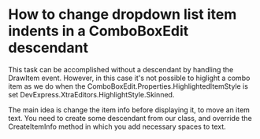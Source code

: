 # How to change dropdown list item indents in a ComboBoxEdit descendant


<p>This task can be accomplished without a descendant by handling the DrawItem event. However, in this case it's not possible to higlight a combo item as we do when the ComboBoxEdit.Properties.HighlightedItemStyle is set DevExpress.XtraEditors.HighlightStyle.Skinned. </p><p>The main idea is change the item info before displaying it, to move an item text. You need to create some descendant from our class, and override the CreateItemInfo method in which you add necessary spaces to text.</p>

<br/>


